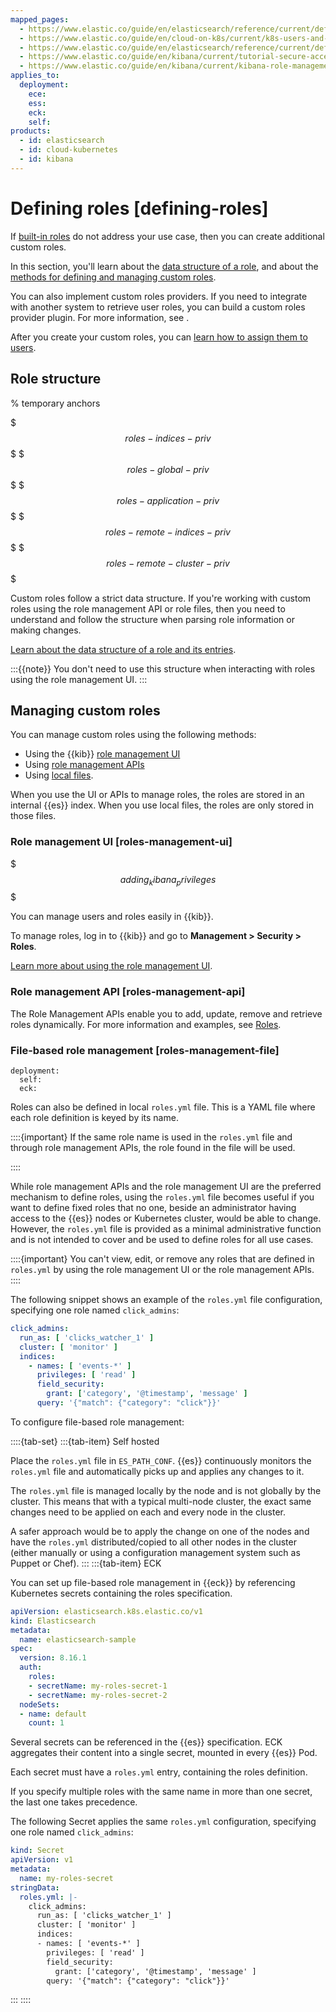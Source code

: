 ```yaml
---
mapped_pages:
  - https://www.elastic.co/guide/en/elasticsearch/reference/current/defining-roles.html
  - https://www.elastic.co/guide/en/cloud-on-k8s/current/k8s-users-and-roles.html
  - https://www.elastic.co/guide/en/elasticsearch/reference/current/defining-roles.html
  - https://www.elastic.co/guide/en/kibana/current/tutorial-secure-access-to-kibana.html
  - https://www.elastic.co/guide/en/kibana/current/kibana-role-management.html
applies_to:
  deployment:
    ece:
    ess:
    eck:
    self:
products:
  - id: elasticsearch
  - id: cloud-kubernetes
  - id: kibana
---
```


# Defining roles [defining-roles]

If [built-in roles](built-in-roles.md) do not address your use case, then you can create additional custom roles.

In this section, you'll learn about the [data structure of a role](#role-structure), and about the [methods for defining and managing custom roles](#managing-custom-roles).

You can also implement custom roles providers. If you need to integrate with another system to retrieve user roles, you can build a custom roles provider plugin. For more information, see [](/deploy-manage/users-roles/cluster-or-deployment-auth/authorization-plugins.md).

After you create your custom roles, you can [learn how to assign them to users](/deploy-manage/users-roles/cluster-or-deployment-auth/user-roles.md#assign-roles-to-users).

## Role structure

% temporary anchors

$$$roles-indices-priv$$$
$$$roles-global-priv$$$
$$$roles-application-priv$$$
$$$roles-remote-indices-priv$$$
$$$roles-remote-cluster-priv$$$

Custom roles follow a strict data structure. If you're working with custom roles using the role management API or role files, then you need to understand and follow the structure when parsing role information or making changes.

[Learn about the data structure of a role and its entries](/deploy-manage/users-roles/cluster-or-deployment-auth/role-structure.md).

:::{{note}}
You don't need to use this structure when interacting with roles using the role management UI.
:::

## Managing custom roles

You can manage custom roles using the following methods:

* Using the {{kib}} [role management UI](#roles-management-ui)
* Using [role management APIs](#roles-management-api)
* Using [local files](#roles-management-file).

When you use the UI or APIs to manage roles, the roles are stored in an internal {{es}} index. When you use local files, the roles are only stored in those files.

### Role management UI [roles-management-ui]
$$$adding_kibana_privileges$$$

You can manage users and roles easily in {{kib}}.

To manage roles, log in to {{kib}} and go to **Management > Security > Roles**.

[Learn more about using the role management UI](/deploy-manage/users-roles/cluster-or-deployment-auth/kibana-role-management.md).

### Role management API [roles-management-api]

The Role Management APIs enable you to add, update, remove and retrieve roles dynamically. For more information and examples, see [Roles](https://www.elastic.co/docs/api/doc/elasticsearch/group/endpoint-security).


### File-based role management [roles-management-file]

```{applies_to}
deployment:
  self:
  eck:
```

Roles can also be defined in local `roles.yml` file. This is a YAML file where each role definition is keyed by its name.

::::{important}
If the same role name is used in the `roles.yml` file and through role management APIs, the role found in the file will be used.

::::


While role management APIs and the role management UI are the preferred mechanism to define roles, using the `roles.yml` file becomes useful if you want to define fixed roles that no one, beside an administrator having access to the {{es}} nodes or Kubernetes cluster, would be able to change. However, the `roles.yml` file is provided as a minimal administrative function and is not intended to cover and be used to define roles for all use cases.

::::{important}
You can't view, edit, or remove any roles that are defined in `roles.yml` by using the role management UI or the role management APIs.
::::

The following snippet shows an example of the `roles.yml` file configuration, specifying one role named `click_admins`:

```yaml
click_admins:
  run_as: [ 'clicks_watcher_1' ]
  cluster: [ 'monitor' ]
  indices:
    - names: [ 'events-*' ]
      privileges: [ 'read' ]
      field_security:
        grant: ['category', '@timestamp', 'message' ]
      query: '{"match": {"category": "click"}}'
```

To configure file-based role management:

::::{tab-set}
:::{tab-item} Self hosted

Place the `roles.yml` file in `ES_PATH_CONF`. {{es}} continuously monitors the `roles.yml` file and automatically picks up and applies any changes to it.

The `roles.yml` file is managed locally by the node and is not globally by the cluster. This means that with a typical multi-node cluster, the exact same changes need to be applied on each and every node in the cluster.

A safer approach would be to apply the change on one of the nodes and have the `roles.yml` distributed/copied to all other nodes in the cluster (either manually or using a configuration management system such as Puppet or Chef).
:::
:::{tab-item} ECK

You can set up file-based role management in {{eck}} by referencing Kubernetes secrets containing the roles specification.

```yaml
apiVersion: elasticsearch.k8s.elastic.co/v1
kind: Elasticsearch
metadata:
  name: elasticsearch-sample
spec:
  version: 8.16.1
  auth:
    roles:
    - secretName: my-roles-secret-1
    - secretName: my-roles-secret-2
  nodeSets:
  - name: default
    count: 1
```

Several secrets can be referenced in the {{es}} specification. ECK aggregates their content into a single secret, mounted in every {{es}} Pod.

Each secret must have a `roles.yml` entry, containing the roles definition.

If you specify multiple roles with the same name in more than one secret, the last one takes precedence.

The following Secret applies the same `roles.yml` configuration, specifying one role named `click_admins`:

```yaml
kind: Secret
apiVersion: v1
metadata:
  name: my-roles-secret
stringData:
  roles.yml: |-
    click_admins:
      run_as: [ 'clicks_watcher_1' ]
      cluster: [ 'monitor' ]
      indices:
      - names: [ 'events-*' ]
        privileges: [ 'read' ]
        field_security:
          grant: ['category', '@timestamp', 'message' ]
        query: '{"match": {"category": "click"}}'
```
:::
::::
